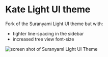 # Kate Light UI theme

Fork of the Suranyami Light UI theme but with:

* tighter line-spacing in the sidebar
* increased tree view font-size

![screen shot of Suranyami Light UI Theme](https://raw.githubusercontent.com/suranyami/suranyami-light-ui/master/ui-screen-shot.png)

